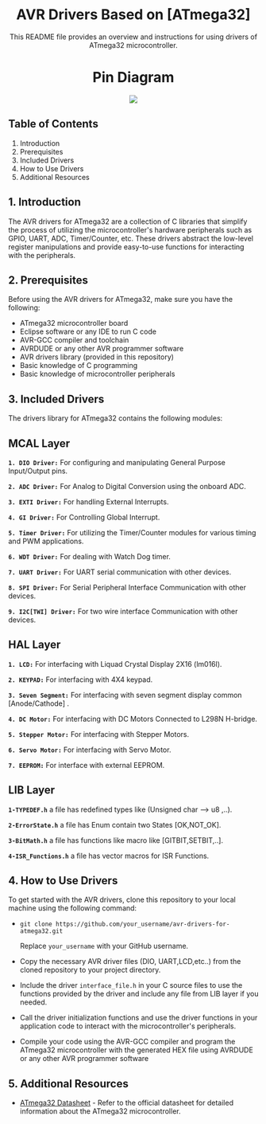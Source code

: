 <div align="center">
  <h1>AVR Drivers Based on [ATmega32] </h1>
  <p>This README file provides an overview and instructions for using drivers of ATmega32 microcontroller.</p>
  <h1>Pin  Diagram </h1>
  <!img src="https://github.com/MahmoudSamy511/AVR-Drivers/assets/95527475/f93e2eb8-090f-4724-825d-20b565e27bb4" alt="Image 1" width="400" height ="331"/>
  <!img src="https://github.com/MahmoudSamy511/AVR-Drivers/assets/95527475/fa65fee4-86d0-46da-8960-d2b1a950ad7d" alt="Image 2" width="400"/>
  <img src="https://github.com/MahmoudSamy511/AVR-Drivers/assets/95527475/10be0c9b-8484-46fd-99d2-c7a7b6c42024">
</div>

## Table of Contents
1. Introduction
2. Prerequisites
3. Included Drivers
4. How to Use Drivers
5. Additional Resources

## 1. Introduction

The AVR drivers for ATmega32 are a collection of C libraries that simplify the process of utilizing the microcontroller's hardware peripherals such as GPIO, UART, ADC, Timer/Counter, etc. These drivers abstract the low-level register manipulations and provide easy-to-use functions for interacting with the peripherals.

## 2. Prerequisites

Before using the AVR drivers for ATmega32, make sure you have the following:

- ATmega32 microcontroller board
- Eclipse software or any IDE to run C code
- AVR-GCC compiler and toolchain
- AVRDUDE or any other AVR programmer software
- AVR drivers library (provided in this repository)
- Basic knowledge of C programming
- Basic knowledge of microcontroller peripherals

## 3. Included Drivers

  The drivers library for ATmega32 contains the following modules:
  ## MCAL Layer
   **`1. DIO Driver:`** For configuring and manipulating General Purpose Input/Output pins.
   
   **`2. ADC Driver:`** For Analog to Digital Conversion using the onboard ADC.
   
   **`3. EXTI Driver:`** For handling External Interrupts.
   
   **`4. GI Driver:`** For Controlling Global Interrupt.
   
   **`5. Timer Driver:`** For utilizing the Timer/Counter modules for various timing and PWM applications.
   
   **`6. WDT Driver:`** For dealing with Watch Dog timer.

   **`7. UART Driver:`** For UART serial communication with other devices.

   **`8. SPI Driver:`** For Serial Peripheral Interface Communication with other devices.

  **`9. I2C[TWI] Driver:`** For two wire interface Communication with other devices.
  ## HAL Layer
   **`1. LCD:`** For interfacing with Liquad Crystal Display 2X16 (lm016l).
      
   **`2. KEYPAD:`** For interfacing with 4X4 keypad.
      
   **`3. Seven Segment:`** For interfacing with seven segment display common [Anode/Cathode] .
      
   **`4. DC Motor:`** For interfacing with  DC Motors Connected to L298N H-bridge.
      
   **`5. Stepper Motor:`** For interfacing with Stepper Motors.

   **`6. Servo Motor:`** For interfacing with Servo Motor.

   **`7. EEPROM:`** For interface with external EEPROM.
  ## LIB Layer
   **`1-TYPEDEF.h`** a file has redefined types like (Unsigned char --> u8 ,..).
   
   **`2-ErrorState.h`** a file has Enum contain two States [OK,NOT_OK].
   
   **`3-BitMath.h`** a file has functions like macro like [GITBIT,SETBIT,..].
   
   **`4-ISR_Functions.h`** a file has vector macros for ISR Functions.
   
 ## 4. How to Use Drivers

  To get started with the AVR drivers, clone this repository to your local machine using the following command:

- `git clone https://github.com/your_username/avr-drivers-for-atmega32.git`
  
     Replace `your_username` with your GitHub username.
  
- Copy the necessary AVR driver files (DIO, UART,LCD,etc..) from the cloned repository to your project directory.

- Include the driver `interface_file.h` in your C source files to use the functions provided by the driver and
 include any file from LIB layer if you needed. 

- Call the driver initialization functions and use the driver functions in your application code to interact with the microcontroller's peripherals.

- Compile your code using the AVR-GCC compiler and program the ATmega32 microcontroller with the generated HEX file using AVRDUDE or any other AVR programmer software
  
 ## 5. Additional Resources
  - [ATmega32 Datasheet](https://ww1.microchip.com/downloads/en/DeviceDoc/doc2503.pdf) - Refer to the official datasheet for detailed information about the ATmega32 microcontroller.
